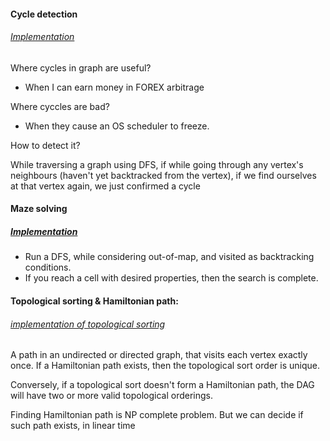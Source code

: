 #### Cycle detection
###### [Implementation](dfs_cycleDetection/CycleDetector.java)

Where cycles in graph are useful?

* When I can earn money in FOREX arbitrage

Where cyccles are bad?

* When they cause an OS scheduler to freeze.

How to detect it?

While traversing a graph using DFS, if while going through any vertex's neighbours
(haven't yet backtracked from the vertex), if we find ourselves at that vertex again,
 we just confirmed a cycle

#### Maze solving
##### [Implementation](dfs_mazeSolve/MazeSolver.java)

* Run a DFS, while considering out-of-map, and visited as backtracking conditions.
* If you reach a cell with desired properties, then the search is complete. 







#### Topological sorting & Hamiltonian path:
###### [implementation of topological sorting](dfs_topologicalSort/TopologicalSorter.java)

A path in an undirected or directed graph, that visits each vertex exactly once.
If a Hamiltonian path exists, then the topological sort order is unique.

Conversely, if a topological sort doesn't form a Hamiltonian path,
the DAG will have two or more valid topological orderings.

Finding Hamiltonian path is NP complete problem. 
But we can decide if such path exists, in linear time
